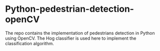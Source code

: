 # Python-pedestrian-detection-openCV
The repo contains the implementation of pedestrians detection in Python using OpenCV. The Hog classifier is used here to implement the classification algorithm.
